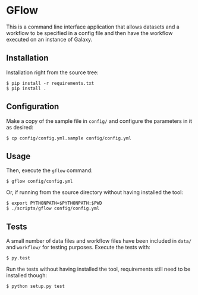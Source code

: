 GFlow
========================

This is a command line interface application that allows datasets and a workflow to be specified in a config file and then have the workflow executed on an instance of Galaxy.

Installation
------------

Installation right from the source tree:

    $ pip install -r requirements.txt
    $ pip install .

Configuration
-------------

Make a copy of the sample file in ``config/`` and configure the parameters in it as desired:

    $ cp config/config.yml.sample config/config.yml

Usage
-----

Then, execute the ``gflow`` command:

    $ gflow config/config.yml

Or, if running from the source directory without having installed the tool:

    $ export PYTHONPATH=$PYTHONPATH:$PWD
    $ ./scripts/gflow config/config.yml
    
Tests
-----

A small number of data files and workflow files have been included in ``data/`` and ``workflow/`` for testing purposes.
Execute the tests with:

    $ py.test
    
Run the tests without having installed the tool, requirements still need to be installed though:

    $ python setup.py test
